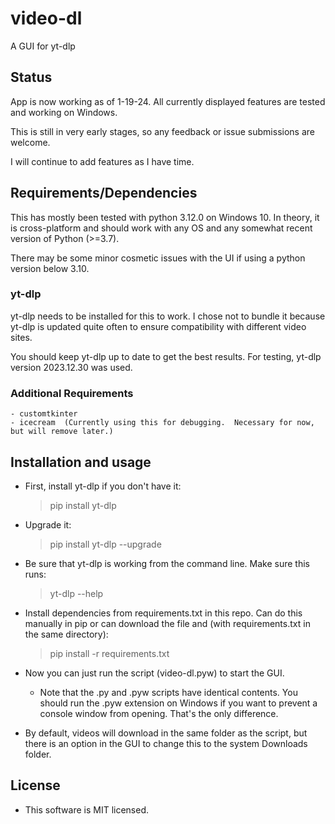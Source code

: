 # video-dl
A GUI for yt-dlp


## Status

App is now working as of 1-19-24.  All currently displayed features are tested and working on Windows.

This is still in very early stages, so any feedback or issue submissions are welcome.

I will continue to add features as I have time.


## Requirements/Dependencies

This has mostly been tested with python 3.12.0 on Windows 10.  In theory, it is cross-platform and should work with any OS and any somewhat recent version of Python (>=3.7).

There may be some minor cosmetic issues with the UI if using a python version below 3.10.
	
### yt-dlp

yt-dlp needs to be installed for this to work.  I chose not to bundle it because yt-dlp is updated quite often to ensure compatibility with different video sites.
	
You should keep yt-dlp up to date to get the best results.  For testing, yt-dlp version 2023.12.30 was used.
	
### Additional Requirements

	- customtkinter
	- icecream  (Currently using this for debugging.  Necessary for now, but will remove later.)
	
## Installation and usage

- First, install yt-dlp if you don't have it:
	>pip install yt-dlp

- Upgrade it:
	> pip install yt-dlp --upgrade

- Be sure that yt-dlp is working from the command line.  Make sure this runs:
	> yt-dlp --help
	
- Install dependencies from requirements.txt in this repo.  Can do this manually in pip or can download the file and (with requirements.txt in the same directory):
	> pip install -r requirements.txt
	
- Now you can just run the script (video-dl.pyw) to start the GUI.
	- Note that the .py and .pyw scripts have identical contents.  You should run the .pyw extension on Windows if you want to prevent a console window from opening.  That's the only difference.
	
- By default, videos will download in the same folder as the script, but there is an option in the GUI to change this to the system Downloads folder.


## License

- This software is MIT licensed.
